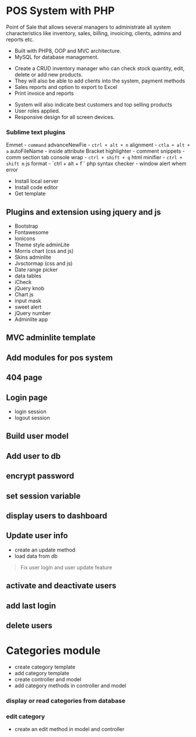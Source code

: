 # POS System with PHP

Point of Sale that allows several managers to administrate all system characteristics like inventory, sales, billing, invoicing, clients, admins and reports etc.

- Built with PHP8, OOP and MVC architecture.
- MySQL for database management.

* Create a CRUD inventory manager who can check stock quantity, edit, delete or add new products.
* They will also be able to add clients into the system, payment methods
* Sales reports and option to export to Excel
* Print invoice and reports

- System will also indicate best customers and top selling products
- User roles applied.
- Responsive design for all screen devices.

### Sublime text plugins

Emmet - `command`
advanceNewFie - `ctrl + alt + n`
alignment - `ctla + alt + a`
autoFileName - inside attribute
Bracket highlighter - comment snippets - comm section tab
console wrap - `ctrl + shift + q`
html minifier - `ctrl + shift m`
js format - `ctrl + alt + f``
php syntax checker - window alert whem error

- Install local server
- Install code editor
- Get template

## Plugins and extension using jquery and js

- Bootstrap
- Fontawesome
- Ionicons
- Theme style adminLite
- Morris chart (css and js)
- Skins adminlite
- Jvsctormap (css and js)
- Date range picker
- data tables
- iCheck
- jQuery knob
- Chart js
- input mask
- sweet alert
- jQuery number
- Adminlite app

## MVC adminlite template

## Add modules for pos system

## 404 page

## Login page

- login session
- logout session

## Build user model

## Add user to db

## encrypt password

## set session variable

## display users to dashboard

## Update user info

- create an update method
- load data from db

> Fix user login and user update feature

## activate and deactivate users

## add last login

## delete users

# Categories module

- create category template
- add category template
- create controller and model
- add category methods in controller and model

### display or read categories from database

### edit category

- create an edit method in model and controller
